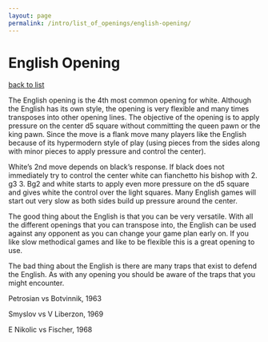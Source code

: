 ```yaml
---
layout: page
permalink: /intro/list_of_openings/english-opening/
---
```


# English Opening

[back to list](..)



The English opening is the 4th most common opening for white. Although the English has its own style, the opening is very flexible and many times transposes into other opening lines. The objective of the opening is to apply pressure on the center d5 square without committing the queen pawn or the king pawn. Since the move is a flank move many players like the English because of its hypermodern style of play (using pieces from the sides along with minor pieces to apply pressure and control the center).

White’s 2nd move depends on black’s response. If black does not immediately try to control the center white can fianchetto his bishop with 2. g3 3. Bg2 and white starts to apply even more pressure on the d5 square and gives white the control over the light squares. Many English games will start out very slow as both sides build up pressure around the center.

The good thing about the English is that you can be very versatile. With all the different openings that you can transpose into, the English can be used against any opponent as you can change your game plan early on. If you like slow methodical games and like to be flexible this is a great opening to use.

The bad thing about the English is there are many traps that exist to defend the English. As with any opening you should be aware of the traps that you might encounter.






Petrosian vs Botvinnik, 1963

Smyslov vs V Liberzon, 1969

E Nikolic vs Fischer, 1968